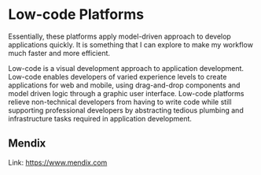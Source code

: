 # Low-code Platforms

Essentially, these platforms apply model-driven approach to develop applications quickly. It is something that I can explore to make my workflow much faster and more efficient. 

Low-code is a visual development approach to application development. Low-code enables developers of varied experience levels to create applications for web and mobile, using drag-and-drop components and model driven logic through a graphic user interface. Low-code platforms relieve non-technical developers from having to write code while still supporting professional developers by abstracting tedious plumbing and infrastructure tasks required in application development. 

## Mendix

Link: https://www.mendix.com